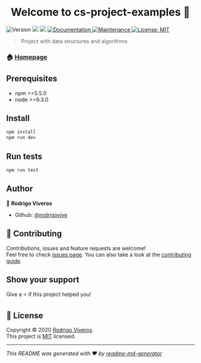 <h1 align="center">Welcome to cs-project-examples 👋</h1>
<p>
  <img alt="Version" src="https://img.shields.io/badge/version-1.0.0-blue.svg?cacheSeconds=2592000" />
  <img src="https://img.shields.io/badge/npm-%3E%3D5.5.0-blue.svg" />
  <img src="https://img.shields.io/badge/node-%3E%3D9.3.0-blue.svg" />
  <a href="https://github.com/rodrigovive/cs-project-examples#readme" target="_blank">
    <img alt="Documentation" src="https://img.shields.io/badge/documentation-yes-brightgreen.svg" />
  </a>
  <a href="https://github.com/rodrigovive/cs-project-examples/graphs/commit-activity" target="_blank">
    <img alt="Maintenance" src="https://img.shields.io/badge/Maintained%3F-yes-green.svg" />
  </a>
  <a href="https://github.com/rodrigovive/cs-project-examples/blob/master/LICENSE" target="_blank">
    <img alt="License: MIT" src="https://img.shields.io/github/license/rodrigovive/cs-project-examples" />
  </a>
</p>

> Project with data structures and algorithms

### 🏠 [Homepage](https://github.com/rodrigovive/cs-project-examples#readme)

## Prerequisites

- npm >=5.5.0
- node >=9.3.0

## Install

```sh
npm install
npm run dev
```

## Run tests

```sh
npm run test
```

## Author

👤 **Rodrigo Viveros**

- Github: [@rodrigovive](https://github.com/rodrigovive)

## 🤝 Contributing

Contributions, issues and feature requests are welcome!<br />Feel free to check [issues page](https://github.com/rodrigovive/cs-project-examples/issues). You can also take a look at the [contributing guide](https://github.com/rodrigovive/cs-project-examples/blob/master/CONTRIBUTING.md).

## Show your support

Give a ⭐️ if this project helped you!

## 📝 License

Copyright © 2020 [Rodrigo Viveros](https://github.com/rodrigovive).<br />
This project is [MIT](https://github.com/rodrigovive/cs-project-examples/blob/master/LICENSE) licensed.

---

_This README was generated with ❤️ by [readme-md-generator](https://github.com/kefranabg/readme-md-generator)_

